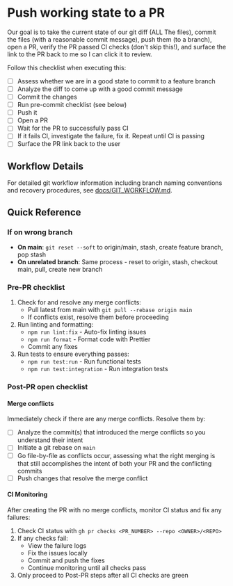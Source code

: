 # Push working state to a PR

Our goal is to take the current state of our git diff (ALL The files), commit the files (with a reasonable commit message), push them (to a branch), open a PR, verify the PR passed CI checks (don't skip this!), and surface the link to the PR back to me so I can click it to review.

Follow this checklist when executing this:

- [ ] Assess whether we are in a good state to commit to a feature branch
- [ ] Analyze the diff to come up with a good commit message
- [ ] Commit the changes
- [ ] Run pre-commit checklist (see below)
- [ ] Push it
- [ ] Open a PR
- [ ] Wait for the PR to successfully pass CI
- [ ] If it fails CI, investigate the failure, fix it. Repeat until CI is passing
- [ ] Surface the PR link back to the user

## Workflow Details

For detailed git workflow information including branch naming conventions and recovery procedures, see [docs/GIT_WORKFLOW.md](../../docs/GIT_WORKFLOW.md).

## Quick Reference

### If on wrong branch

- **On main**: `git reset --soft` to origin/main, stash, create feature branch, pop stash
- **On unrelated branch**: Same process - reset to origin, stash, checkout main, pull, create new branch

### Pre-PR checklist

1. Check for and resolve any merge conflicts:
   - Pull latest from main with `git pull --rebase origin main`
   - If conflicts exist, resolve them before proceeding
2. Run linting and formatting:
   - `npm run lint:fix` - Auto-fix linting issues
   - `npm run format` - Format code with Prettier
   - Commit any fixes
3. Run tests to ensure everything passes:
   - `npm run test:run` - Run functional tests
   - `npm run test:integration` - Run integration tests

### Post-PR open checklist

#### Merge conflicts

Immediately check if there are any merge conflicts. Resolve them by:

- [ ] Analyze the commit(s) that introduced the merge conflicts so you understand their intent
- [ ] Initiate a git rebase on `main`
- [ ] Go file-by-file as conflicts occur, assessing what the right merging is that still accomplishes the intent of both your PR and the conflicting commits
- [ ] Push changes that resolve the merge conflict

#### CI Monitoring

After creating the PR with no merge conflicts, monitor CI status and fix any failures:

1. Check CI status with `gh pr checks <PR_NUMBER> --repo <OWNER>/<REPO>`
2. If any checks fail:
   - View the failure logs
   - Fix the issues locally
   - Commit and push the fixes
   - Continue monitoring until all checks pass
3. Only proceed to Post-PR steps after all CI checks are green
